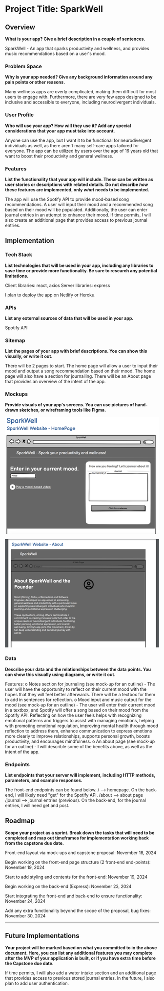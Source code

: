 # Project Title: SparkWell

## Overview

**What is your app? Give a brief description in a couple of sentences.**

SparkWell - An app that sparks productivity and wellness, and provides music recommendations based on a user's mood.

### Problem Space

**Why is your app needed? Give any background information around any pain points or other reasons.**

Many wellness apps are overly complicated, making them difficult for most users to engage with. Furthermore, there are very few apps designed to be inclusive and accessible to everyone, including neurodivergent individuals.

### User Profile

**Who will use your app? How will they use it? Add any special considerations that your app must take into account.**

Anyone can use the app, but I want it to be functional for neurodivergent individuals as well, as there aren't many self-care apps tailored for everyone. The app can be utilized by users over the age of 16 years old that want to boost their productivity and general wellness.

### Features

**List the functionality that your app will include. These can be written as user stories or descriptions with related details. Do not describe _how_ these features are implemented, only _what_ needs to be implemented.**

The app will use the Spotify API to provide mood-based song recommendations. A user will input their mood and a recommended song based on their mood will be populated. Additionally, the user can enter journal entries in an attempt to enhance their mood. If time permits, I will also create an additional page that provides access to previous journal entries.

## Implementation

### Tech Stack

**List technologies that will be used in your app, including any libraries to save time or provide more functionality. Be sure to research any potential limitations.**

Client libraries: react, axios
Server libraries: express

I plan to deploy the app on Netlify or Heroku.

### APIs

**List any external sources of data that will be used in your app.**

Spotify API

### Sitemap

**List the pages of your app with brief descriptions. You can show this visually, or write it out.**

There will be 2 pages to start. The home page will allow a user to input their mood and output a song recommendation based on their mood. The home page will also have a section for journalling. There will be an About page that provides an overview of the intent of the app.

### Mockups

**Provide visuals of your app's screens. You can use pictures of hand-drawn sketches, or wireframing tools like Figma.**

![Screenshot of the Home Page Mockup](https://github.com/simsidhu7/SparkWell-Backend/blob/main/public/images/HomePage.png)

![Screenshot of the About Page Mockup](https://github.com/simsidhu7/SparkWell-Backend/blob/main/public/images/About.png)

### Data

**Describe your data and the relationships between the data points. You can show this visually using diagrams, or write it out.**

Features:
o Notes section for journaling (see mock-up for an outline) - The user will have the opportunity to reflect on their current mood with the hopes that they will feel better afterwards. There will be a textbox for them to add in sentences for reflection.
o Mood input and music output for the mood (see mock-up for an outline) - The user will enter their current mood in a textbox, and Spotify will offer a song based on their mood from the Spotify API. Reflecting on how the user feels helps with recognizing emotional patterns and triggers to assist with managing emotions, helping with promoting emotional regulation, improving mental health through mood reflection to address them, enhance communication to express emotions more clearly to improve relationships, supports personal growth, boosts productivity, and encourages mindfulness.
o An about page (see mock-up for an outline) - I will describle some of the benefits above, as well as the intent of the app.

### Endpoints

**List endpoints that your server will implement, including HTTP methods, parameters, and example responses.**

The front-end endpoints can be found below.
/ --> homepage. On the back-end, I will likely need "get" for the Spotify API.
/about --> about page
/journal --> journal entries (previous). On the back-end, for the journal entries, I will need get and post.

## Roadmap

**Scope your project as a sprint. Break down the tasks that will need to be completed and map out timeframes for implementation working back from the capstone due date.**

Front-end layout via mock-ups and capstone proposal: November 18, 2024

Begin working on the front-end page structure (2 front-end end-points): November 19, 2024

Start to add styling and contents for the front-end: November 19, 2024

Begin working on the back-end (Express): November 23, 2024

Start integrating the front-end and back-end to ensure functionality: November 24, 2024

Add any extra functionality beyond the scope of the proposal, bug fixes: November 30, 2024

---

## Future Implementations

**Your project will be marked based on what you committed to in the above document. Here, you can list any additional features you may complete after the MVP of your application is built, or if you have extra time before the Capstone due date.**

If time permits, I will also add a water intake section and an additional page that provides access to previous stored journal entries. In the future, I also plan to add user authentication.
